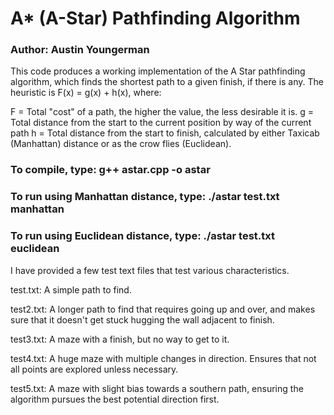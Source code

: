 # A* (A-Star) Pathfinding Algorithm
### Author: Austin Youngerman
  
This code produces a working implementation of the A Star pathfinding algorithm, which finds the shortest path to a given finish, if there is any. The heuristic is F(x) = g(x) + h(x), where:

F = Total "cost" of a path, the higher the value, the less desirable it is.
g = Total distance from the start to the current position by way of the current path
h = Total distance from the start to finish, calculated by either Taxicab (Manhattan) distance or as the crow flies (Euclidean).

### To compile, type: g++ astar.cpp -o astar

### To run using Manhattan distance, type: ./astar test.txt manhattan

### To run using Euclidean distance, type: ./astar test.txt euclidean

I have provided a few test text files that test various characteristics.

test.txt: A simple path to find.

test2.txt: A longer path to find that requires going up and over, and makes sure that it doesn't get stuck hugging the wall adjacent to finish.

test3.txt: A maze with a finish, but no way to get to it.

test4.txt: A huge maze with multiple changes in direction. Ensures that not all points are explored unless necessary.

test5.txt: A maze with slight bias towards a southern path, ensuring the algorithm pursues the best potential direction first.
